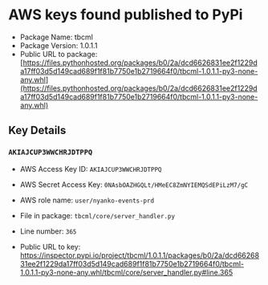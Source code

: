 # AWS keys found published to PyPi

* Package Name: tbcml
* Package Version: 1.0.1.1
* Public URL to package: [https://files.pythonhosted.org/packages/b0/2a/dcd6626831ee2f1229da17ff03d5d149cad689f1f81b7750e1b2719664f0/tbcml-1.0.1.1-py3-none-any.whl](https://files.pythonhosted.org/packages/b0/2a/dcd6626831ee2f1229da17ff03d5d149cad689f1f81b7750e1b2719664f0/tbcml-1.0.1.1-py3-none-any.whl)

## Key Details

### `AKIAJCUP3WWCHRJDTPPQ`

* AWS Access Key ID: `AKIAJCUP3WWCHRJDTPPQ`
* AWS Secret Access Key: `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` 
* AWS role name: `user/nyanko-events-prd`
* File in package: `tbcml/core/server_handler.py`
* Line number: `365`

* Public URL to key: https://inspector.pypi.io/project/tbcml/1.0.1.1/packages/b0/2a/dcd6626831ee2f1229da17ff03d5d149cad689f1f81b7750e1b2719664f0/tbcml-1.0.1.1-py3-none-any.whl/tbcml/core/server_handler.py#line.365


